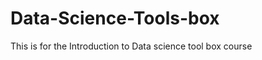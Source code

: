 Data-Science-Tools-box
======================

This is for the Introduction to Data science tool box course
